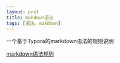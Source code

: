 ```yaml
---
layout: post
title: makdown语法
tags: [语法，makdown]
---
```




一个基于Typora的markdown语法的规则说明



[markdown语法规则](<https://www.jianshu.com/p/a6a6a22e9393>)

